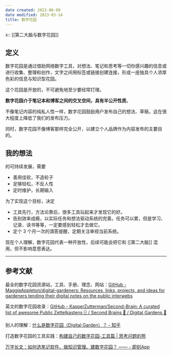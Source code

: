 ```yaml
---
date created: 2022-06-09
date modified: 2023-03-14
title: 数字花园
---
```


x:: [[第二大脑与数字花园]]

## 定义

数字花园是通过借助网络数字工具，对想法、笔记和思考等一切你感兴趣的信息或进行收集、整理和创作，文字之间用标签或链接创建连接，形成一座独具个人浓厚色彩的信息与知识型花园。

这个花园是开放的，不可避免地至少要经常打理。

**数字花园介于笔记本和博客之间的交叉空间，具有半公开性质**。

不像笔记内容的纯私人性一样，数字花园鼓励用户发布自己的想法、草稿，这在很大程度上降低了我们的发布压力。

同时，数字花园不像博客那样完全公开，以建立个人品牌作为内容发布的主要目的。

## 我的想法

的可持续发展，需要

- 善用佳软，不造轮子
- 足够轻松，不反人性
- 定时维护，长期输入

为了实现这个目标，决定

- 工具先行，方法论靠后，很多工具玩起来才发现它的好。
- 告别效率成瘾，以实际任务和想法驱动系统的完善。任务可以累，但是学习、记录、读书等等，一定要感到轻松才去做它。
- 定个 3 个月一次的滴答提醒，定期关注审视当前系统。

现在个人理解，数字花园代表一种开放性，后续可能会把它和 [[第二大脑]] 混用，但不影响意思表达。

---

## 参考文献

最全的数字花园资源站，工具、手册、理念、网站：[GitHub - MaggieAppleton/digital-gardeners: Resources, links, projects, and ideas for gardeners tending their digital notes on the public interwebs](https://github.com/MaggieAppleton/digital-gardeners)

英文的数字花园收录：[GitHub - KasperZutterman/Second-Brain: A curated list of awesome Public Zettelkastens 🗄️ / Second Brains 🧠 / Digital Gardens 🌱](https://github.com/KasperZutterman/Second-Brain)

别人的理解：[什么是数字花园（Digital Garden）？ - 知乎](https://www.zhihu.com/question/400660802/answer/1604090859##)

打造数字花园的工具实践：[构建自己的数字花园-工具篇 | 思考问题的熊](https://kaopubear.top/blog/2021-04-14-digital-garden-tools/)

[万字长文：如何选笔记软件、做知识管理、建数字花园？ —— - 即刻App](https://m.okjike.com/originalPosts/62b9c3cb2c5643956663f412)
